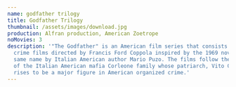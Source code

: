 ```yaml
---
name: godfather trilogy
title: Godfather Trilogy
thumbnail: /assets/images/download.jpg
production: Alfran production, American Zoetrope
noMovies: 3
description: '"The Godfather" is an American film series that consists of three
  crime films directed by Francis Ford Coppola inspired by the 1969 novel of the
  same name by Italian American author Mario Puzo. The films follow the trials
  of the Italian American mafia Corleone family whose patriarch, Vito Corleone,
  rises to be a major figure in American organized crime.'
---
```

